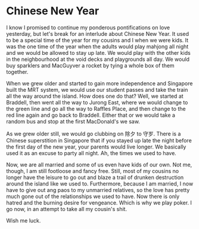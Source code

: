 # Chinese New Year

I know I promised to continue my ponderous pontifications on love yesterday, but let's break for an interlude about Chinese New Year. It used to be a special time of the year for my cousins and I when we were kids. It was the one time of the year when the adults would play mahjong all night and we would be allowed to stay up late. We would play with the other kids in the neighbourhood at the void decks and playgrounds all day. We would buy sparklers and MacGuyver a rocket by tying a whole box of them together.

When we grew older and started to gain more independence and Singapore built the MRT system, we would use our student passes and take the train all the way around the island. How does one do that? Well, we started at Braddell, then went all the way to Jurong East, where we would change to the green line and go all the way to Raffles Place, and then change to the red line again and go back to Braddell. Either that or we would take a random bus and stop at the first MacDonald's we saw.

As we grew older still, we would go clubbing on 除夕 to 守岁. There is a Chinese superstition in Singapore that if you stayed up late the night before the first day of the new year, your parents would live longer. We basically used it as an excuse to party all night. Ah, the times we used to have.

Now, we are all married and some of us even have kids of our own. Not me, though, I am still footloose and fancy free. Still, most of my cousins no longer have the leisure to go out and blaze a trail of drunken destruction around the island like we used to. Furthermore, because I am married, I now have to give out ang paos to my unmarried relatives, so the love has pretty much gone out of the relationships we used to have. Now there is only hatred and the burning desire for vengeance. Which is why we play poker. I go now, in an attempt to take all my cousin's shit.

Wish me luck.
